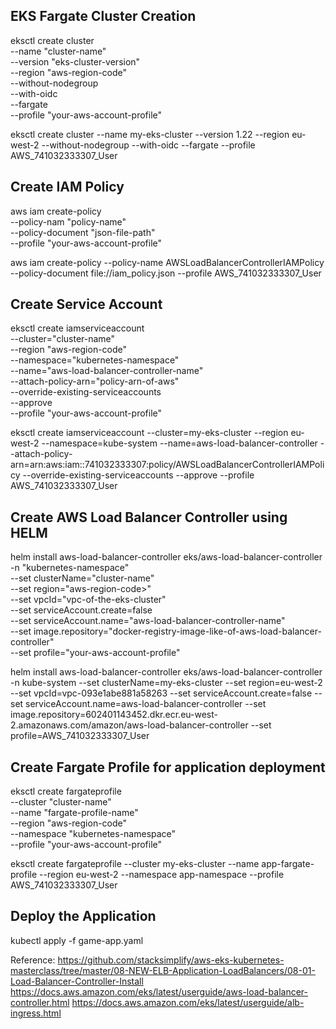 EKS Fargate Cluster Creation
-----------------------------
eksctl create cluster \
 --name "cluster-name" \
 --version "eks-cluster-version" \
 --region "aws-region-code" \
 --without-nodegroup \
 --with-oidc \
 --fargate \
 --profile "your-aws-account-profile"


eksctl create cluster --name my-eks-cluster --version 1.22 --region eu-west-2 --without-nodegroup --with-oidc --fargate --profile AWS_741032333307_User


Create IAM Policy
------------------
aws iam create-policy \
--policy-nam "policy-name" \
--policy-document "json-file-path" \
--profile "your-aws-account-profile"

aws iam create-policy --policy-name AWSLoadBalancerControllerIAMPolicy  --policy-document file://iam_policy.json --profile AWS_741032333307_User


Create Service Account
-----------------------
eksctl create iamserviceaccount  \
--cluster="cluster-name" \
--region "aws-region-code" \
--namespace="kubernetes-namespace" \
--name="aws-load-balancer-controller-name" \
--attach-policy-arn="policy-arn-of-aws"  \
--override-existing-serviceaccounts \
--approve \
--profile "your-aws-account-profile"


eksctl create iamserviceaccount  --cluster=my-eks-cluster  --region eu-west-2  --namespace=kube-system   --name=aws-load-balancer-controller  --attach-policy-arn=arn:aws:iam::741032333307:policy/AWSLoadBalancerControllerIAMPolicy  --override-existing-serviceaccounts --approve --profile AWS_741032333307_User	


Create AWS Load Balancer Controller using HELM
----------------------------------------------
helm install aws-load-balancer-controller eks/aws-load-balancer-controller \
-n "kubernetes-namespace" \
--set clusterName="cluster-name" \
--set region="aws-region-code>"\
--set vpcId="vpc-of-the-eks-cluster" \
--set serviceAccount.create=false \
--set serviceAccount.name="aws-load-balancer-controller-name" \
--set image.repository="docker-registry-image-like-of-aws-load-balancer-controller" \
--set profile="your-aws-account-profile"


helm install aws-load-balancer-controller eks/aws-load-balancer-controller  -n kube-system  --set clusterName=my-eks-cluster --set region=eu-west-2 --set vpcId=vpc-093e1abe881a58263 --set serviceAccount.create=false --set serviceAccount.name=aws-load-balancer-controller  --set image.repository=602401143452.dkr.ecr.eu-west-2.amazonaws.com/amazon/aws-load-balancer-controller --set profile=AWS_741032333307_User


Create Fargate Profile for application deployment
---------------------------------------------------
eksctl create fargateprofile \
--cluster "cluster-name" \
--name "fargate-profile-name" \
--region "aws-region-code" \
--namespace "kubernetes-namespace" \
--profile "your-aws-account-profile"


eksctl create fargateprofile --cluster my-eks-cluster --name app-fargate-profile --region eu-west-2 --namespace app-namespace --profile AWS_741032333307_User


Deploy the Application
------------------------
kubectl apply -f game-app.yaml




Reference:
https://github.com/stacksimplify/aws-eks-kubernetes-masterclass/tree/master/08-NEW-ELB-Application-LoadBalancers/08-01-Load-Balancer-Controller-Install
https://docs.aws.amazon.com/eks/latest/userguide/aws-load-balancer-controller.html
https://docs.aws.amazon.com/eks/latest/userguide/alb-ingress.html